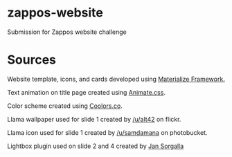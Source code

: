 # zappos-website
Submission for Zappos website challenge

# Sources 

Website template, icons, and cards developed using [Materialize Framework.](http://materializecss.com/)

Text animation on title page created using [Animate.css](https://daneden.github.io/animate.css/).

Color scheme created using [Coolors.co](https://coolors.co/ef5350-6699cc-fff275-ff8c42-a23e48).

Llama wallpaper used for slide 1 created by [/u/alt42](https://www.flickr.com/photos/alt42/6828053747) on flickr.

Llama icon used for slide 1 created by [/u/samdamana](http://s432.photobucket.com/user/samdamana/media/Llamapic.png.html) on photobucket.

Lightbox plugin used on slide 2 and 4 created by [Jan Sorgalla](http://sorgalla.com/lity/)
